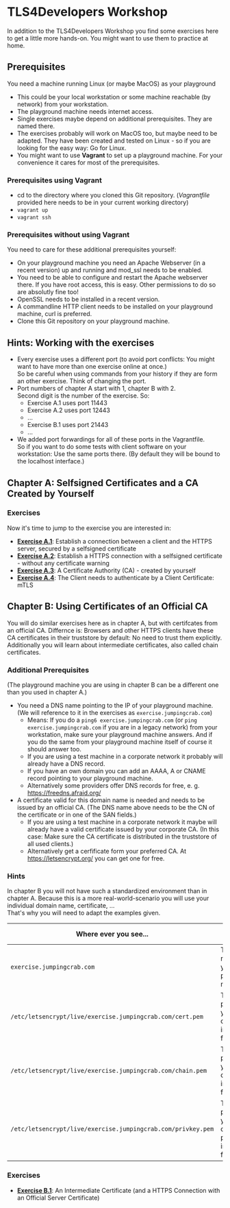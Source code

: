# TLS4Developers Workshop

In addition to the TLS4Developers Workshop you find some exercises here to get a little more hands-on.
You might want to use them to practice at home.

## Prerequisites

You need a machine running Linux (or maybe MacOS) as your playground

   * This could be your local workstation or some machine reachable (by network) from your workstation.
   * The playground machine needs internet access.
   * Single exercises maybe depend on additional prerequisites. They are named there.
   * The exercises probably will work on MacOS too, but maybe need to be adapted. They have been created and tested on Linux - so if you are looking for the easy way: Go for Linux.
   * You might want to use __Vagrant__ to set up a playground machine. For your convenience it cares for most of the prerequisites.

### Prerequisites using Vagrant

   * cd to the directory where you cloned this Git repository. (*Vagrantfile* provided here needs to be in your current working directory)
   * `vagrant up`
   * `vagrant ssh`

### Prerequisites without using Vagrant

You need to care for these additional prerequisites yourself:

   * On your playground machine you need an Apache Webserver (in a recent version) up and running and mod_ssl needs to be enabled.
   * You need to be able to configure and restart the Apache webserver there. If you have root access, this is easy. Other permissions to do so are absolutly fine too!
   * OpenSSL needs to be installed in a recent version.
   * A commandline HTTP client needs to be installed on your playground machine, curl is preferred.
   * Clone this Git repository on your playground machine.

## Hints: Working with the exercises

   * Every exercise uses a different port (to avoid port conflicts: You might want to have more than one exercise online at once.)  
     So be careful when using commands from your history if they are form an other exercise. Think of changing the port.
   * Port numbers of chapter A start with 1, chapter B with 2.  
     Second digit is the number of the exercise. So:  
      - Exercise A.1 uses port 11443
      - Exercise A.2 uses port 12443
      - ...
      - Exercise B.1 uses port 21443
      - ...
   * We added port forwardings for all of these ports in the Vagrantfile.  
     So if you want to do some tests with client software on your workstation: Use the same ports there. (By default they will be bound to the localhost interface.)

## Chapter A: Selfsigned Certificates and a CA Created by Yourself

### Exercises

Now it's time to jump to the exercise you are interested in:

   * [__Exercise A.1__](exercises/A1/):
     Establish a connection between a client and the HTTPS server, secured by a selfsigned certificate
   * [__Exercise A.2__](exercises/A2/):
     Establish a HTTPS connection with a selfsigned certificate - without any certificate warning
   * [__Exercise A.3__](exercises/A3/):
     A Certificate Authority (CA) - created by yourself
   * [__Exercise A.4__](exercises/A4/):
     The Client needs to authenticate by a Client Certificate: mTLS

## Chapter B: Using Certificates of an Official CA

You will do similar exercises here as in chapter A, but with certifcates from an official CA. Differnce is: Browsers and other HTTPS clients have these CA certificates in their truststore by default: No need to trust them explicitly.  
Additionally you will learn about intermediate certificates, also called chain certificates.

### Additional Prerequisites

(The playground machine you are using in chapter B can be a different one than you used in chapter A.)

   * You need a DNS name pointing to the IP of your playground machine.  
     (We will reference to it in the exercises as `exercise.jumpingcrab.com`)
      - Means: If you do a `ping6 exercise.jumpingcrab.com` (or `ping exercise.jumpingcrab.com` if you are in a legacy network) from your workstation, make sure your playground machine answers. And if you do the same from your playground machine itself of course it should answer too.
      - If you are using a test machine in a corporate network it probably will already have a DNS record.
      - If you have an own domain you can add an AAAA, A or CNAME record pointing to your playground machine.
      - Alternatively some providers offer DNS records for free, e. g. https://freedns.afraid.org/
   * A certificate valid for this domain name is needed and needs to be issued by an official CA.
     (The DNS name above needs to be the CN of the certificate or in one of the SAN fields.)
      - If you are using a test machine in a corporate network it maybe will already have a valid certificate issued by your corporate CA. (In this case: Make sure the CA certificate is distributed in the truststore of all used clients.)
      - Alternatively get a cerfificate form your preferred CA. At https://letsencrypt.org/ you can get one for free.

### Hints

In chapter B you will not have such a standardized environment than in chapter A. Because this is a more real-world-scenario you will use your individual domain name, certificate, ...  
That's why you will need to adapt the examples given.

| Where ever you see...                                        | Replace it by...                                               |
|--------------------------------------------------------------|----------------------------------------------------------------|
| `exercise.jumpingcrab.com`                                   | The DNS name of your playgroud machine.                        |
| `/etc/letsencrypt/live/exercise.jumpingcrab.com/cert.pem`    | The full path of your certificate in PEM format.               |
| `/etc/letsencrypt/live/exercise.jumpingcrab.com/chain.pem`   | The full path of your chain certificate in PEM format.         |
| `/etc/letsencrypt/live/exercise.jumpingcrab.com/privkey.pem` | The full path of your certificate's private key in PEM format. |

### Exercises

   * [__Exercise B.1__](exercises/B1/):
     An Intermediate Certificate (and a HTTPS Connection with an Official Server Certificate)
